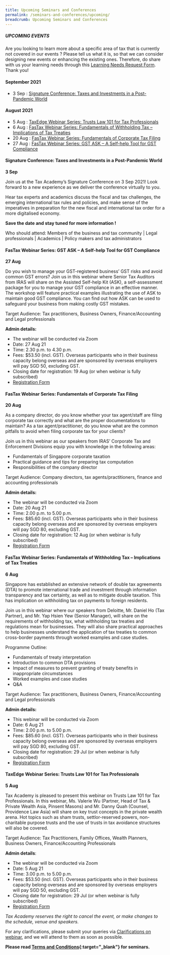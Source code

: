 ```yaml
---
title: Upcoming Seminars and Conferences
permalink: /seminars-and-conferences/upcoming/
breadcrumb: Upcoming Seminars and Conferences
---
```

##### **UPCOMING EVENTS**
Are you looking to learn more about a specific area of tax that is currently not covered in our events ? 
Please tell us what it is, so that we can consider designing new events or enhancing the existing ones.
Therefore, do share with us your learning needs through this [Learning Needs Request Form](https://form.gov.sg/5d2c51283703d80011e52615). Thank you!

#### **September 2021**
* 3 Sep : [Signature Conference: Taxes and Investments in a Post-Pandemic World
](/seminars-and-conferences/upcoming/#3Sep-ta-id)

#### **August 2021**

* 5 Aug : [TaxEdge Webinar Series: Trusts Law 101 for Tax Professionals](/seminars-and-conferences/upcoming/#5Aug-ta-id)
* 6 Aug : [FasTax Webinar Series: Fundamentals of Withholding Tax – Implications of Tax Treaties](/seminars-and-conferences/upcoming/#6Aug-ta-id)
* 20 Aug : [FasTax Webinar Series: Fundamentals of Corporate Tax Filing](/seminars-and-conferences/upcoming/#20Aug-ta-id)
* 27 Aug : [FasTax Webinar Series: GST ASK – A Self-help Tool for GST Compliance](/seminars-and-conferences/upcoming/#27Aug-ta-id)


<a id="3Sep-ta-id"></a>
#### **Signature Conference: Taxes and Investments in a Post-Pandemic World**
**3 Sep**

Join us at the Tax Academy’s Signature Conference on 3 Sep 2021! Look forward to a new experience as we deliver the conference virtually to you.

Hear tax experts and academics discuss the fiscal and tax challenges, the emerging international tax rules and policies, and make sense of the imperatives in preparation for the new fiscal and international tax order for a more digitalised economy.

**Save the date and stay tuned for more information !**

Who should attend:
Members of the business and tax community | Legal professionals | Academics | Policy makers and tax administrators


<a id="27Aug-ta-id"></a>
#### **FasTax Webinar Series: GST ASK – A Self-help Tool for GST Compliance**
**27 Aug**

Do you wish to manage your GST-registered business’ GST risks and avoid common GST errors?  Join us in this webinar where Senior Tax Auditors from IRAS will share on the Assisted Self-help Kit (ASK), a self-assessment package for you to manage your GST compliance in an effective manner. The workshop will feature practical examples illustrating the use of ASK to maintain good GST compliance. You can find out how ASK can be used to safeguard your business from making costly GST mistakes.

Target Audience: Tax practitioners, Business Owners, Finance/Accounting and Legal professionals

 **Admin details:**
* The webinar will be conducted via Zoom
* Date: 27 Aug 21
* Time: 2.30 p.m. to 4.30 p.m.
* Fees: $53.50 (incl. GST).  Overseas participants who in their business capacity belong overseas and are sponsored by overseas employers will pay SGD 50, excluding GST.
* Closing date for registration: 19 Aug (or when webinar is fully subscribed)
* [Registration Form](https://forms.gle/wtvuBKdeKmb8GEpd7)


<a id="20Aug-ta-id"></a>
#### **FasTax Webinar Series: Fundamentals of Corporate Tax Filing**
**20 Aug**

As a company director, do you know whether your tax agent/staff are filing corporate tax correctly and what are the proper documentations to maintain? As a tax agent/practitioner, do you know what are the common pitfalls to avoid when filing corporate tax for your clients?

Join us in this webinar as our speakers from IRAS’ Corporate Tax and Enforcement Divisions equip you with knowledge in the following areas:
* Fundamentals of Singapore corporate taxation
* Practical guidance and tips for preparing tax computation
* Responsibilities of the company director
 
Target Audience: Company directors, tax agents/practitioners, finance and accounting professionals

**Admin details:**
* The webinar will be conducted via Zoom
* Date: 20 Aug 21
* Time: 2.00 p.m. to 5.00 p.m.
* Fees: $85.60 (incl. GST).  Overseas participants who in their business capacity belong overseas and are sponsored by overseas employers will pay SGD 80, excluding GST.
* Closing date for registration: 12 Aug (or when webinar is fully subscribed)
* [Registration Form](https://forms.gle/59E8rwoyEyx3wpbk6)


<a id="6Aug-ta-id"></a>
#### **FasTax Webinar Series: Fundamentals of Withholding Tax – Implications of Tax Treaties**
**6 Aug**

Singapore has established an extensive network of double tax agreements (DTA) to promote international trade and investment through information transparency and tax certainty, as well as to mitigate double taxation. This has implication on withholding tax on payments to foreign residents.

Join us in this webinar where our speakers from Deloitte, Mr. Daniel Ho (Tax Partner), and Mr. Yap Hsien Yew (Senior Manager), will share on the requirements of withholding tax, what withholding tax treaties and regulations mean for businesses.  They will also share practical approaches to help businesses understand the application of tax treaties to common cross-border payments through worked examples and case studies.

Programme Outline:
* Fundamentals of treaty interpretation
* Introduction to common DTA provisions
* Impact of measures to prevent granting of treaty benefits in inappropriate circumstances
* Worked examples and case studies
* Q&A
 
Target Audience: Tax practitioners, Business Owners, Finance/Accounting and Legal professionals

**Admin details:**
* This webinar will be conducted via Zoom
* Date:  6 Aug 21
* Time: 2.00 p.m. to 5.00 p.m.
* Fees: $85.60 (incl. GST).  Overseas participants who in their business capacity belong overseas and are sponsored by overseas employers will pay SGD 80, excluding GST.
* Closing date for registration: 29 Jul (or when webinar is fully subscribed)
* [Registration Form](https://forms.gle/Kncus5x7YZfJxEyW6)


<a id="5Aug-ta-id"></a>
#### **TaxEdge Webinar Series: Trusts Law 101 for Tax Professionals**
**5 Aug**

Tax Academy is pleased to present this webinar on Trusts Law 101 for Tax Professionals. In this webinar, Ms. Valerie Wu (Partner, Head of Tax & Private Wealth Asia, Pinsent Masons) and Mr. Danny Quah (Counsel, Providence Law Asia) will share on key trust concepts in the private wealth arena. Hot topics such as sham trusts, settlor-reserved powers, non-charitable purpose trusts and the use of trusts in tax avoidance structures will also be covered.

Target Audience: Tax Practitioners, Family Offices, Wealth Planners, Business Owners, Finance/Accounting Professionals

**Admin details**:
* The webinar will be conducted via Zoom
* Date: 5 Aug 21
* Time: 3.00 p.m. to 5.00 p.m.
* Fees: $53.50 (incl. GST).  Overseas participants who in their business capacity belong overseas and are sponsored by overseas employers will pay SGD 50, excluding GST.
* Closing date for registration: 29 Jul (or when webinar is fully subscribed)
* [Registration Form](https://forms.gle/pkuJ4WXmdCUfbsh59)








*Tax Academy reserves the right to cancel the event, or make changes to the schedule, venue and speakers.*


For any clarifications, please submit your queries via [Clarifications on webinar](https://form.gov.sg/5ef1d081728ca60011ba9117), and we will attend to them as soon as possible.


**Please read [Terms and Conditions](https://production-iras-tax-academy.netlify.com/executive-tax-programmes/terms-and-conditions/){:target="_blank"} for seminars.**